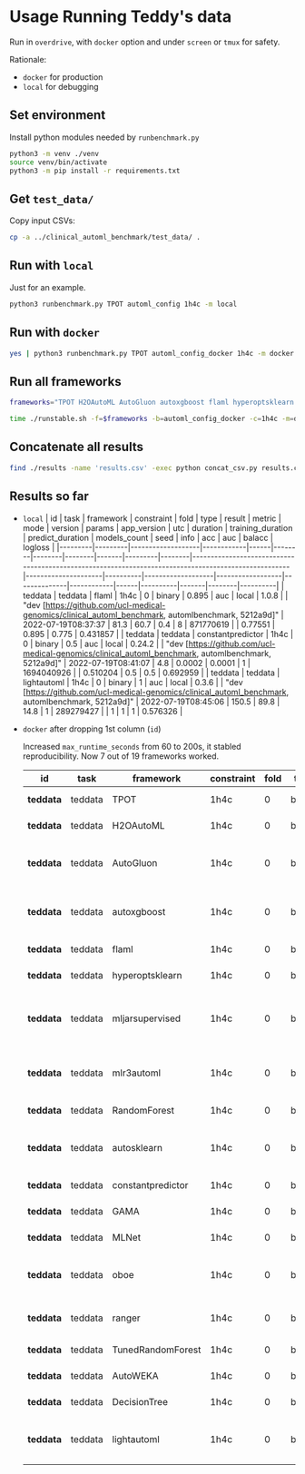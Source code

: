 # Usage Running Teddy's data

Run in `overdrive`, with `docker` option and under `screen` or `tmux` for safety.

Rationale:

- `docker` for production
- `local` for debugging

## Set environment

Install python modules needed by `runbenchmark.py`

```bash
python3 -m venv ./venv
source venv/bin/activate
python3 -m pip install -r requirements.txt
```

## Get `test_data/`

Copy input CSVs:

```bash
cp -a ../clinical_automl_benchmark/test_data/ .
```

## Run with `local`

Just for an example.

```bash
python3 runbenchmark.py TPOT automl_config 1h4c -m local
```

## Run with `docker`

```bash
yes | python3 runbenchmark.py TPOT automl_config_docker 1h4c -m docker -i .
```

## Run all frameworks

```bash
frameworks="TPOT H2OAutoML AutoGluon autoxgboost flaml hyperoptsklearn mljarsupervised mlr3automl RandomForest autosklearn constantpredictor GAMA MLNet oboe ranger TunedRandomForest AutoWEKA DecisionTree lightautoml"

time ./runstable.sh -f=$frameworks -b=automl_config_docker -c=1h4c -m=docker 2>&1 | tee main.log
```

## Concatenate all results

```bash
find ./results -name 'results.csv' -exec python concat_csv.py results.csv {} +
```

## Results so far

- `local`
  | id | task | framework | constraint | fold | type | result | metric | mode | version | params | app_version | utc | duration | training_duration | predict_duration | models_count | seed | info | acc | auc | balacc | logloss |
  |---------|---------|-------------------|------------|------|--------|--------|--------|-------|---------|--------|-----------------------------------------------------------------------------------------------------|---------------------|----------|-------------------|------------------|--------------|------------|------|----------|-------|--------|----------|
  | teddata | teddata | flaml | 1h4c | 0 | binary | 0.895 | auc | local | 1.0.8 | | "dev [https://github.com/ucl-medical-genomics/clinical_automl_benchmark, automlbenchmark, 5212a9d]" | 2022-07-19T08:37:37 | 81.3 | 60.7 | 0.4 | 8 | 871770619 | | 0.77551 | 0.895 | 0.775 | 0.431857 |
  | teddata | teddata | constantpredictor | 1h4c | 0 | binary | 0.5 | auc | local | 0.24.2 | | "dev [https://github.com/ucl-medical-genomics/clinical_automl_benchmark, automlbenchmark, 5212a9d]" | 2022-07-19T08:41:07 | 4.8 | 0.0002 | 0.0001 | 1 | 1694040926 | | 0.510204 | 0.5 | 0.5 | 0.692959 |
  | teddata | teddata | lightautoml | 1h4c | 0 | binary | 1 | auc | local | 0.3.6 | | "dev [https://github.com/ucl-medical-genomics/clinical_automl_benchmark, automlbenchmark, 5212a9d]" | 2022-07-19T08:45:06 | 150.5 | 89.8 | 14.8 | 1 | 289279427 | | 1 | 1 | 1 | 0.576326 |

- `docker` after dropping 1st column (`id`)

  Increased `max_runtime_seconds` from 60 to 200s, it stabled reproducibility. Now 7 out of 19 frameworks worked.

  | **id**      | **task** | **framework**     | **constraint** | **fold** | **type** | **result** | **metric** | **mode** | **version**        | **params**             | **app_version**    | **utc**             | **duration** | **training_duration** | **predict_duration** | **models_count** | **seed**   | **info**                                                                                                                                                                                                    | **acc**                                          | **auc** | **balacc** | **logloss** | \*\*\*\* | \*\*\*\* |
  | ----------- | -------- | ----------------- | -------------- | -------- | -------- | ---------- | ---------- | -------- | ------------------ | ---------------------- | ------------------ | ------------------- | ------------ | --------------------- | -------------------- | ---------------- | ---------- | ----------------------------------------------------------------------------------------------------------------------------------------------------------------------------------------------------------- | ------------------------------------------------ | ------- | ---------- | ----------- | -------- | -------- |
  | **teddata** | teddata  | TPOT              | 1h4c           | 0        | binary   | 1.0        | auc        | docker   | 0.11.7             |                        | "dev [NA, NA, NA]" | 2022-07-30T05:21:46 | 348.3        | 336.7                 | 0.01                 | 32.0             | 1896731080 |                                                                                                                                                                                                             | 1.0                                              | 1.0     | 1.0        | 0.267379    |          |          |
  | **teddata** | teddata  | H2OAutoML         | 1h4c           | 0        | binary   | 1.0        | auc        | docker   | 3.36.1.3           |                        | "dev [NA, NA, NA]" | 2022-07-30T05:25:34 | 224.2        | 204.0                 | 0.4                  | 13.0             | 757804959  |                                                                                                                                                                                                             | 0.979592                                         | 1.0     | 0.98       | 0.124666    |          |          |
  | **teddata** | teddata  | AutoGluon         | 1h4c           | 0        | binary   |            | auc        | docker   | 0.5.2              |                        | "dev [NA, NA, NA]" | 2022-07-30T05:25:41 | 1.9          |                       |                      |                  | 1651738076 | CalledProcessError: Command '/bench/frameworks/AutoGluon/venv/bin/python -W ignore /bench/frameworks/AutoGluon/exec.py' returned non-zero exit status 1.                                                    |                                                  |         |            |             |          |          |
  | **teddata** | teddata  | autoxgboost       | 1h4c           | 0        | binary   |            | auc        | docker   | 0.0.0.9000#9086316 |                        | "dev [NA, NA, NA]" | 2022-07-30T05:25:49 | 4.3          |                       |                      |                  | 1997826020 | "CalledProcessError: Command 'Rscript --vanilla -e "".libPaths('/bench/frameworks/autoxgboost/lib'); source('/bench/frameworks/autoxgboost/exec.R'); run('/input/test_data/differentiate_cancer_train.csv…" |                                                  |         |            |             |          |          |
  | **teddata** | teddata  | flaml             | 1h4c           | 0        | binary   | 1.0        | auc        | docker   | 1.0.8              |                        | "dev [NA, NA, NA]" | 2022-07-30T05:29:21 | 208.3        | 200.5                 | 0.4                  | 13.0             | 1510859588 |                                                                                                                                                                                                             | 1.0                                              | 1.0     | 1.0        | 0.366098    |          |          |
  | **teddata** | teddata  | hyperoptsklearn   | 1h4c           | 0        | binary   |            | auc        | docker   | latest             |                        | "dev [NA, NA, NA]" | 2022-07-30T05:29:32 | 6.8          |                       |                      |                  | 1164947945 | NoResultError: Only one class present in y_true. ROC AUC score is not defined in that case.                                                                                                                 |                                                  |         |            |             |          |          |
  | **teddata** | teddata  | mljarsupervised   | 1h4c           | 0        | binary   |            | auc        | docker   | 0.11.2             |                        | "dev [NA, NA, NA]" | 2022-07-30T05:29:40 | 4.1          |                       |                      |                  | 538611131  | CalledProcessError: Command '/bench/frameworks/mljarsupervised/venv/bin/python -W ignore /bench/frameworks/mljarsupervised/exec.py' returned non-zero exit status 1.                                        |                                                  |         |            |             |          |          |
  | **teddata** | teddata  | mlr3automl        | 1h4c           | 0        | binary   |            | auc        | docker   | 0.0.0.9000#f667900 |                        | "dev [NA, NA, NA]" | 2022-07-30T05:29:49 | 4.2          |                       |                      |                  | 153344726  | "CalledProcessError: Command 'Rscript --vanilla -e "".libPaths('/bench/frameworks/mlr3automl/lib'); source('/bench/frameworks/mlr3automl/exec.R'); run('/input/test_data/differentiate_cancer_train.csv'    | …"                                               |         |            |             |          |          |
  | **teddata** | teddata  | RandomForest      | 1h4c           | 0        | binary   | 1.0        | auc        | docker   | 1.0.2              | {'n_estimators': 2000} | "dev [NA, NA, NA]" | 2022-07-30T05:30:21 | 28.3         | 21.7                  | 0.4                  | 2000.0           | 230486926  |                                                                                                                                                                                                             | 1.0                                              | 1.0     | 1.0        | 0.18348     |          |          |
  | **teddata** | teddata  | autosklearn       | 1h4c           | 0        | binary   |            | auc        | docker   | 0.14.7             |                        | "dev [NA, NA, NA]" | 2022-07-30T05:30:30 | 5.3          |                       |                      |                  | 1700088810 | CalledProcessError: Command '/bench/frameworks/autosklearn/venv/bin/python -W ignore /bench/frameworks/autosklearn/exec.py' returned non-zero exit status 1.                                                |                                                  |         |            |             |          |          |
  | **teddata** | teddata  | constantpredictor | 1h4c           | 0        | binary   | 0.5        | auc        | docker   | 0.24.2             |                        | "dev [NA, NA, NA]" | 2022-07-30T05:30:37 | 2.5          | 0.0002                | 6e-05                | 1.0              | 1865484292 |                                                                                                                                                                                                             | 0.510204                                         | 0.5     | 0.5        | 0.693123    |          |          |
  | **teddata** | teddata  | GAMA              | 1h4c           | 0        | binary   |            | auc        | docker   | 21.0.1             |                        | "dev [NA, NA, NA]" | 2022-07-30T05:30:48 | 7.1          |                       |                      |                  | 1284338721 | NoResultError: 'ignore'                                                                                                                                                                                     |                                                  |         |            |             |          |          |
  | **teddata** | teddata  | MLNet             | 1h4c           | 0        | binary   |            | auc        | docker   | 16.8.3             |                        | "dev [NA, NA, NA]" | 2022-07-30T05:43:32 | 760.0        |                       |                      |                  | 1616757221 | TimeoutError: Interrupting thread MainThread [ident=139847097177920] after 700s timeout.                                                                                                                    |                                                  |         |            |             |          |          |
  | **teddata** | teddata  | oboe              | 1h4c           | 0        | binary   |            | auc        | docker   | latest             |                        | "dev [NA, NA, NA]" | 2022-07-30T05:43:39 | 3.2          |                       |                      |                  | 1733069952 | CalledProcessError: Command '/bench/frameworks/oboe/venv/bin/python -W ignore /bench/frameworks/oboe/exec.py' returned non-zero exit status 1.                                                              |                                                  |         |            |             |          |          |
  | **teddata** | teddata  | ranger            | 1h4c           | 0        | binary   |            | auc        | docker   | 0.14.1             |                        | "dev [NA, NA, NA]" | 2022-07-30T05:43:45 | 1.7          |                       |                      |                  | 1865424003 | "CalledProcessError: Command 'Rscript --vanilla -e ""source('/bench/frameworks/ranger/exec.R'); run('/input/test_data/differentiate_cancer_train.csv'                                                       | '/input/test_data/differentiate_cancer_test.csv' | …"      |            |             |          |          |
  | **teddata** | teddata  | TunedRandomForest | 1h4c           | 0        | binary   | 1.0        | auc        | docker   | 1.0.2              | {'n_estimators': 2000} | "dev [NA, NA, NA]" | 2022-07-30T05:47:15 | 206.0        | 200.0                 | 0.1                  | 680.0            | 1882717959 |                                                                                                                                                                                                             | 1.0                                              | 1.0     | 1.0        | 0.19032     |          |          |
  | **teddata** | teddata  | AutoWEKA          | 1h4c           | 0        | binary   |            | auc        | docker   | latest             |                        | "dev [NA, NA, NA]" | 2022-07-30T05:51:57 | 278.2        |                       |                      |                  | 1437477452 | NoResultError: AutoWEKA failed producing any prediction.                                                                                                                                                    |                                                  |         |            |             |          |          |
  | **teddata** | teddata  | DecisionTree      | 1h4c           | 0        | binary   | 1.0        | auc        | docker   | 0.24.2             |                        | "dev [NA, NA, NA]" | 2022-07-30T05:52:04 | 3.5          | 0.3                   | 0.0005               | 1.0              | 1317944968 |                                                                                                                                                                                                             | 1.0                                              | 1.0     | 1.0        | 9.99201e-16 |          |          |
  | **teddata** | teddata  | lightautoml       | 1h4c           | 0        | binary   |            | auc        | docker   | 0.3.6              |                        | "dev [NA, NA, NA]" | 2022-07-30T05:52:12 | 3.9          |                       |                      |                  | 1529315974 | CalledProcessError: Command '/bench/frameworks/lightautoml/venv/bin/python -W ignore /bench/frameworks/lightautoml/exec.py' returned non-zero exit status 1.                                                |                                                  |         |            |             |          |          |
